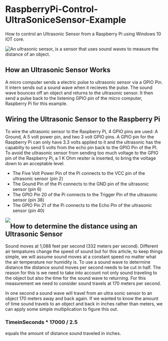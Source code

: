 # RaspberryPi-Control-UltraSoniceSensor-Example
<p>
How to control an Ultrasonic Sensor from a Raspberry Pi using Windows 10 IOT core.
</p>
<p>
<img style="float:left;" src="https://raw.githubusercontent.com/StuartSmith/RaspberryPi-Control-UltraSonicSensor/master/Images/UltraSonicWiringBySelf.jpg">
<p>An ultrasonic sensor, is a sensor that uses sound waves to measure the distance of an object.</p>  

<h2> How an Ultrasonic Sensor Works</h2>
<p>
A micro computer sends a electric pulse to ultrasonic sensor via a GPIO Pin. It intern sends out a sound wave when it recieves the pulse. The sound wave bounces off an object and returns to the ultrasonic sensor. It then send a pulse back to the listening GPIO pin of the micro computer, Raspberry Pi for this example. 
</p>

<h2> Wiring the Ultrasonic Sensor to the Raspberry Pi </h2>
<p>
To wire the ultrasonic sensor to the Raspberry Pi,  4 GPIO pins are used: A Ground, A 5 volt power pin, and two 3 volt GPIO pins. A GPIO pin for the Raspberry Pi can only have 3.3 volts applied to it and the ultrasonic has the capabilty to send 5 volts from the echo pin back to the GPIO Pin of the PI. To avoid the ultrasonic sensor from sending too much voltage to the GPIO pin of the Raspberry Pi, a 1 K Ohm resiter is inserted, to bring the voltage down to an acceptable level. 

<ul>
<li>The Five Volt Power Pin of the Pi connects to the VCC pin of the ultrasonic sensor (pin 2)</li>
<li>The Gound Pin of the Pi connects to the GND pin of the ultrasonic sensor (pin 6)</li>
<li>The GPIO Pin 20 of the Pi connects to the Trigger Pin of the ultrasonic sensor (pin 38)</li>
<li>The GPIO Pin 21 of the Pi connects to the Echo Pin of the ultrasonic sensor (pin 40)</li>
</ul>

</p>
<img style="float:left;" src="https://raw.githubusercontent.com/StuartSmith/RaspberryPi-Control-UltraSonicSensor/master/Images/UltraSonicWiringToPi.jpg">



<h2> How to determine the distance using an Ultrasonic Sensor</h2>
<p>
Sound moves at 1,088 feet per second (332 meters per second).  Different air tempatures change the speed of sound but for this article, to keep things simple, we will assume sound moves at a constant speed no matter what the air temperature nor humidity is. To use a sound wave to determine distance the distance sound moves per second needs to be cut in half. The reason for this is we need to take into account not only sound traveling to the object but also the time for the sound wave to returning. For this measurement we need to consider sound travels at 170 meters per second. 
<p>
In one second a sound wave will travel from an ultra sonic sensor to an object 170 meters away and back again. If we wanted to know the amount of time sound travels to an object and back in inches rather than meters, we can apply some simple multiplication to figure this out. <h3>TimeinSeconds * 17000 / 2.5 </h3> equals the amount of distance sound traveled in inches. 
</p>


</p>

